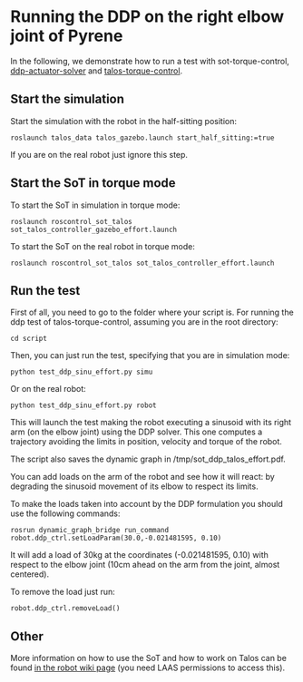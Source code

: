 # Running the DDP on the right elbow joint of Pyrene

In the following, we demonstrate how to run a test with  sot-torque-control, <a href="https://github.com/stack-of-tasks/ddp-actuator-solver">ddp-actuator-solver</a> and <a href="https://gitlab.laas.fr/pyrene-dev/talos-torque-control.git">talos-torque-control</a>.

## Start the simulation

Start the simulation with the robot in the half-sitting position:
```
roslaunch talos_data talos_gazebo.launch start_half_sitting:=true
```
If you are on the real robot just ignore this step.

## Start the SoT in torque mode

To start the SoT in simulation in torque mode: 
```
roslaunch roscontrol_sot_talos sot_talos_controller_gazebo_effort.launch
```

To start the SoT on the real robot in torque mode: 
```
roslaunch roscontrol_sot_talos sot_talos_controller_effort.launch
```

## Run the test

First of all, you need to go to the folder where your script is.
For running the ddp test of talos-torque-control, assuming you are in the root directory:

```
cd script
```

Then, you can just run the test, specifying that you are in simulation mode:

```
python test_ddp_sinu_effort.py simu
```

Or on the real robot:

```
python test_ddp_sinu_effort.py robot
```

This will launch the test making the robot executing a sinusoid with its right arm (on the elbow joint) using the DDP solver.
This one computes a trajectory avoiding the limits in position, velocity and torque of the robot. 

The script also saves the dynamic graph in /tmp/sot_ddp_talos_effort.pdf.

You can add loads on the arm of the robot and see how it will react: by degrading the sinusoid movement of its elbow to respect its limits.

To make the loads taken into account by the DDP formulation you should use the following commands:

```
rosrun dynamic_graph_bridge run_command
robot.ddp_ctrl.setLoadParam(30.0,-0.021481595, 0.10)
```

It will add a load of 30kg at the coordinates (-0.021481595, 0.10) with respect to the elbow joint (10cm ahead on the arm from the joint, almost centered).

To remove the load just run:

```
robot.ddp_ctrl.removeLoad()
```

## Other

More information on how to use the SoT and how to work on Talos can be found <a href="https://wiki.laas.fr/robots/Pyrene">in the robot wiki page</a> (you need LAAS permissions to access this).
